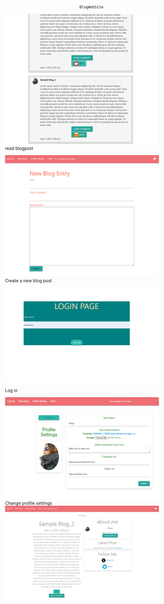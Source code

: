                                       BlogWebSite

![ScreenShot](/screenshots/num1.png)
read blogpost



![ScreenShot](/screenshots/num2.png)
Create a new blog post

![ScreenShot](/screenshots/num3.png)

Log in



![ScreenShot](/screenshots/num4.png)
Change profile settings
![ScreenShot](/screenshots/num5.png)
